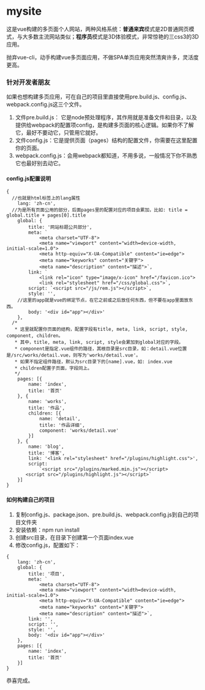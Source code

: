 # mysite

这是vue构建的多页面个人网站，两种风格系统：**普通来宾**模式是2D普通网页模式，与大多数主流网站类似；**程序员**模式是3D体验模式，非常惊艳的三css3的3D应用。

抛弃vue-cli，动手构建vue多页面应用，不做SPA单页应用突然清爽许多，灵活度更高。

### 针对开发者朋友

如果也想构建多页应用，可在自己的项目里直接使用pre.build.js、config.js、webpack.config.js这三个文件。

1. 文件pre.build.js： 它是node预处理程序，其作用就是准备文件和目录，以及提供给webpack的配置项config，是构建多页面的核心逻辑。如果你不了解它，最好不要动它，只管用它就好。
2. 文件config.js：它是提供页面（pages）结构的配置文件，你需要在这里配置你的页面。
3. webpack.config.js：会用webpack都知道，不用多说，一般情况下你不熟悉它也最好别去动它。

#### config.js配置说明

```
{
  //也就是html标签上的lang属性
	lang: 'zh-cn',
  //为是所有页面公用的部分，后面pages里的配置对应的项目会累加，比如: title = global.title + pages[0].title
	global: {
		title: '网站标题公共部分',
		meta: `
            <meta charset="UTF-8">
            <meta name="viewport" content="width=device-width, initial-scale=1.0">
            <meta http-equiv="X-UA-Compatible" content="ie=edge">
            <meta name="keyworks" content="关键字">
            <meta name="description" content="描述">`,
		link: `
            <link rel="icon" type="image/x-icon" href="/favicon.ico">
            <link rel="stylesheet" href="/css/global.css">`,
		script: `<script src="/js/rem.js"></script>`,
		style: '',
    //这里的app就是vue的绑定节点，在它之前或之后放任何东西，但不要在app里面放东西。
		body: '<div id="app"></div>'
	},
  /*
   * 这里就配置你页面的结构，配置字段有title, meta, link, script, style, component, children。
   * 其中，title, meta, link, script, style会累加到global对应的字段。
   * component是指定.vue组件的路径，其根目录是src目录，如：detail.vue位置是/src/works/detail.vue，则写为'works/detail.vue'。
   * 如果不指定组件路径，默认为src目录下的[name].vue，如: index.vue
   * children配置子页面，字段同上。
   */
	pages: [{
		name: 'index',
		title: '首页'
	}, {
		name: 'works',
		title: '作品',
		children: [{
			name: 'detail',
			title: '作品详细',
			component: 'works/detail.vue'
		}]
	}, {
		name: 'blog',
		title: '博客',
		link: '<link rel="stylesheet" href="/plugins/highlight.css">',
		script:
			`<script src="/plugins/marked.min.js"></script>
       <script src="/plugins/highlight.js"></script>`
	}]
}
```
#### 如何构建自己的项目
1. 复制config.js、package.json、pre.build.js、webpack.config.js到自己的项目文件夹
2. 安装依赖：npm run install
3. 创建src目录，在目录下创建第一个页面index.vue
4. 修改config.js，配置如下：
```
{
	lang: 'zh-cn',
	global: {
		title: '项目',
		meta: `
            <meta charset="UTF-8">
            <meta name="viewport" content="width=device-width, initial-scale=1.0">
            <meta http-equiv="X-UA-Compatible" content="ie=edge">
            <meta name="keyworks" content="关键字">
            <meta name="description" content="描述">`,
		link: '',
		script: '',
		style: '',
		body: '<div id="app"></div>'
	},
	pages: [{
		name: 'index',
		title: '首页'
	}]
}
```
恭喜完成。
